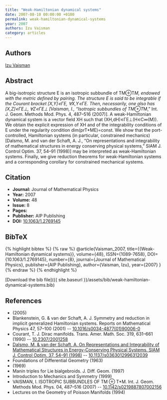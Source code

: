 ```yaml
---
title: "Weak-Hamiltonian dynamical systems"
date: 2007-08-10 00:00:00 +0100
permalink: weak-hamiltonian-dynamical-systems
year: 2007
authors: Izu Vaisman
category: articles
---
```

 
## Authors
[Izu Vaisman](authors/izu-vaisman)
 
## Abstract
A big-isotropic structure E is an isotropic subbundle of TM⊕T*M, endowed with the metric defined by pairing. The structure E is said to be integrable if the Courant bracket [X,Y]∊ΓE, ∀X,Y∊ΓE. Then, necessarily, one also has [X,Z]∊ΓE⊥, ∀Z∊ΓE⊥ [Vaisman, I., “Isotropic subbundles of TM⊕T*M,” Int. J. Geom. Methods Mod. Phys. 4, 487–516 (2007)]. A weak-Hamiltonian dynamical system is a vector field XH such that (XH,dH)∊ΓE⊥(H∊C∞(M)). We obtain the explicit expression of XH and of the integrability conditions of E under the regularity condition dim(prT*ME)=const. We show that the port-controlled, Hamiltonian systems (in particular, constrained mechanics) [Dalsmo, M. and van der Schaft, A. J., “On representations and integrability of mathematical structures in energy conserving physical systems,” SIAM J. Control Optim. 37, 54–91 (1998)] may be interpreted as weak-Hamiltonian systems. Finally, we give reduction theorems for weak-Hamiltonian systems and a corresponding corollary for constrained mechanical systems.
 
## Citation
- **Journal:** Journal of Mathematical Physics
- **Year:** 2007
- **Volume:** 48
- **Issue:** 8
- **Pages:** 
- **Publisher:** AIP Publishing
- **DOI:** [10.1063/1.2769145](https://doi.org/10.1063/1.2769145)
 
## BibTeX
{% highlight bibtex %}
{% raw %}
@article{Vaisman_2007,
  title={{Weak-Hamiltonian dynamical systems}},
  volume={48},
  ISSN={1089-7658},
  DOI={10.1063/1.2769145},
  number={8},
  journal={Journal of Mathematical Physics},
  publisher={AIP Publishing},
  author={Vaisman, Izu},
  year={2007}
}
{% endraw %}
{% endhighlight %}
 
[Download the bib file]({{ site.baseurl }}/assets/bib/weak-hamiltonian-dynamical-systems.bib)
 
## References
- (2005)
- Blankenstein, G. & van der Schaft, A. J. Symmetry and reduction in implicit generalized Hamiltonian systems. Reports on Mathematical Physics 47, 57–100 (2001) -- [10.1016/s0034-4877(01)90006-0](https://doi.org/10.1016/s0034-4877(01)90006-0)
- Courant, T. J. Dirac manifolds. Trans. Amer. Math. Soc. 319, 631–661 (1990) -- [10.2307/2001258](https://doi.org/10.2307/2001258)
- [Dalsmo, M. & van der Schaft, A. On Representations and Integrability of Mathematical Structures in Energy-Conserving Physical Systems. SIAM J. Control Optim. 37, 54–91 (1998)](on-representations-and-integrability-of-mathematical-structures-in-energy-conserving-physical-systems) -- [10.1137/s0363012996312039](https://doi.org/10.1137/s0363012996312039)
- Foundations of Differential Geometry (1963)
- (1969)
- Manin triples for Lie bialgebroids. J. Diff. Geom. (1997)
- Introduction to Mechanics and Symmetry (1999)
- VAISMAN, I. ISOTROPIC SUBBUNDLES OF TM ⊕ T*M. Int. J. Geom. Methods Mod. Phys. 04, 487–516 (2007) -- [10.1142/s0219887807002156](https://doi.org/10.1142/s0219887807002156)
- Lectures on the Geometry of Poisson Manifolds (1994)

